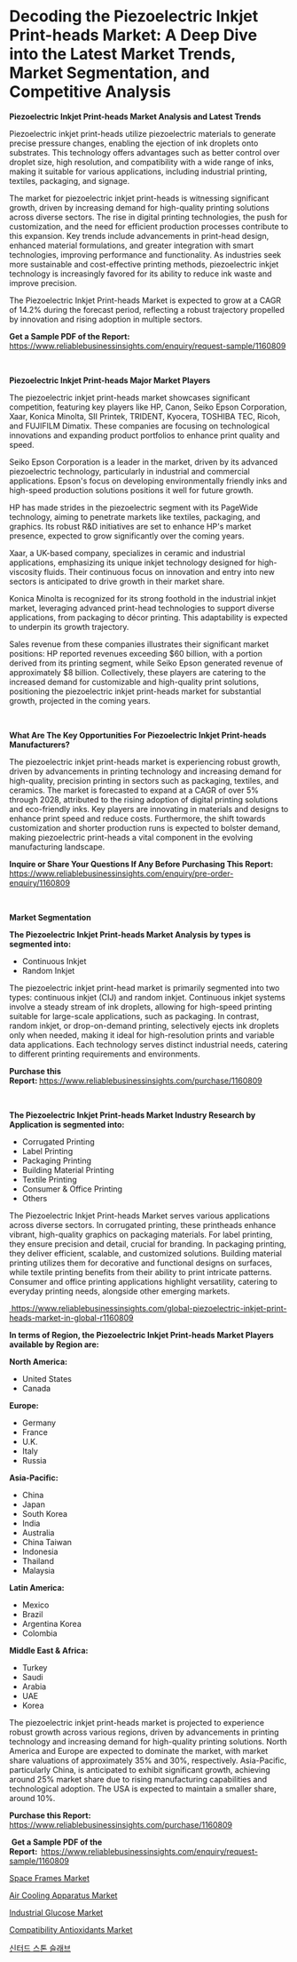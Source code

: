 <p><h1>Decoding the Piezoelectric Inkjet Print-heads Market: A Deep Dive into the Latest Market Trends, Market Segmentation, and Competitive Analysis</h1></p><p><strong>Piezoelectric Inkjet Print-heads Market Analysis and Latest Trends</strong></p>
<p><p>Piezoelectric inkjet print-heads utilize piezoelectric materials to generate precise pressure changes, enabling the ejection of ink droplets onto substrates. This technology offers advantages such as better control over droplet size, high resolution, and compatibility with a wide range of inks, making it suitable for various applications, including industrial printing, textiles, packaging, and signage.</p><p>The market for piezoelectric inkjet print-heads is witnessing significant growth, driven by increasing demand for high-quality printing solutions across diverse sectors. The rise in digital printing technologies, the push for customization, and the need for efficient production processes contribute to this expansion. Key trends include advancements in print-head design, enhanced material formulations, and greater integration with smart technologies, improving performance and functionality. As industries seek more sustainable and cost-effective printing methods, piezoelectric inkjet technology is increasingly favored for its ability to reduce ink waste and improve precision. </p><p>The Piezoelectric Inkjet Print-heads Market is expected to grow at a CAGR of 14.2% during the forecast period, reflecting a robust trajectory propelled by innovation and rising adoption in multiple sectors.</p></p>
<p><strong>Get a Sample PDF of the Report:&nbsp;</strong> <a href="https://www.reliablebusinessinsights.com/enquiry/request-sample/1160809">https://www.reliablebusinessinsights.com/enquiry/request-sample/1160809</a></p>
<p>&nbsp;</p>
<p><strong>Piezoelectric Inkjet Print-heads Major Market Players</strong></p>
<p><p>The piezoelectric inkjet print-heads market showcases significant competition, featuring key players like HP, Canon, Seiko Epson Corporation, Xaar, Konica Minolta, SII Printek, TRIDENT, Kyocera, TOSHIBA TEC, Ricoh, and FUJIFILM Dimatix. These companies are focusing on technological innovations and expanding product portfolios to enhance print quality and speed.</p><p>Seiko Epson Corporation is a leader in the market, driven by its advanced piezoelectric technology, particularly in industrial and commercial applications. Epson's focus on developing environmentally friendly inks and high-speed production solutions positions it well for future growth.</p><p>HP has made strides in the piezoelectric segment with its PageWide technology, aiming to penetrate markets like textiles, packaging, and graphics. Its robust R&D initiatives are set to enhance HP's market presence, expected to grow significantly over the coming years.</p><p>Xaar, a UK-based company, specializes in ceramic and industrial applications, emphasizing its unique inkjet technology designed for high-viscosity fluids. Their continuous focus on innovation and entry into new sectors is anticipated to drive growth in their market share.</p><p>Konica Minolta is recognized for its strong foothold in the industrial inkjet market, leveraging advanced print-head technologies to support diverse applications, from packaging to décor printing. This adaptability is expected to underpin its growth trajectory.</p><p>Sales revenue from these companies illustrates their significant market positions: HP reported revenues exceeding $60 billion, with a portion derived from its printing segment, while Seiko Epson generated revenue of approximately $8 billion. Collectively, these players are catering to the increased demand for customizable and high-quality print solutions, positioning the piezoelectric inkjet print-heads market for substantial growth, projected in the coming years.</p></p>
<p>&nbsp;</p>
<p><strong>What Are The Key Opportunities For Piezoelectric Inkjet Print-heads Manufacturers?</strong></p>
<p><p>The piezoelectric inkjet print-heads market is experiencing robust growth, driven by advancements in printing technology and increasing demand for high-quality, precision printing in sectors such as packaging, textiles, and ceramics. The market is forecasted to expand at a CAGR of over 5% through 2028, attributed to the rising adoption of digital printing solutions and eco-friendly inks. Key players are innovating in materials and designs to enhance print speed and reduce costs. Furthermore, the shift towards customization and shorter production runs is expected to bolster demand, making piezoelectric print-heads a vital component in the evolving manufacturing landscape.</p></p>
<p><strong>Inquire or Share Your Questions If Any Before Purchasing This Report:</strong> <a href="https://www.reliablebusinessinsights.com/enquiry/pre-order-enquiry/1160809">https://www.reliablebusinessinsights.com/enquiry/pre-order-enquiry/1160809</a></p>
<p>&nbsp;</p>
<p><strong>Market Segmentation</strong></p>
<p><strong>The Piezoelectric Inkjet Print-heads Market Analysis by types is segmented into:</strong></p>
<p><ul><li>Continuous Inkjet</li><li>Random Inkjet</li></ul></p>
<p><p>The piezoelectric inkjet print-head market is primarily segmented into two types: continuous inkjet (CIJ) and random inkjet. Continuous inkjet systems involve a steady stream of ink droplets, allowing for high-speed printing suitable for large-scale applications, such as packaging. In contrast, random inkjet, or drop-on-demand printing, selectively ejects ink droplets only when needed, making it ideal for high-resolution prints and variable data applications. Each technology serves distinct industrial needs, catering to different printing requirements and environments.</p></p>
<p><strong>Purchase this Report:&nbsp;</strong><a href="https://www.reliablebusinessinsights.com/purchase/1160809">https://www.reliablebusinessinsights.com/purchase/1160809</a></p>
<p>&nbsp;</p>
<p><strong>The Piezoelectric Inkjet Print-heads Market Industry Research by Application is segmented into:</strong></p>
<p><ul><li>Corrugated Printing</li><li>Label Printing</li><li>Packaging Printing</li><li>Building Material Printing</li><li>Textile Printing</li><li>Consumer & Office Printing</li><li>Others</li></ul></p>
<p><p>The Piezoelectric Inkjet Print-heads Market serves various applications across diverse sectors. In corrugated printing, these printheads enhance vibrant, high-quality graphics on packaging materials. For label printing, they ensure precision and detail, crucial for branding. In packaging printing, they deliver efficient, scalable, and customized solutions. Building material printing utilizes them for decorative and functional designs on surfaces, while textile printing benefits from their ability to print intricate patterns. Consumer and office printing applications highlight versatility, catering to everyday printing needs, alongside other emerging markets.</p></p>
<p><a href="https://www.reliablebusinessinsights.com/global-piezoelectric-inkjet-print-heads-market-in-global-r1160809">&nbsp;https://www.reliablebusinessinsights.com/global-piezoelectric-inkjet-print-heads-market-in-global-r1160809</a></p>
<p><strong>In terms of Region, the Piezoelectric Inkjet Print-heads Market Players available by Region are:</strong></p>
<p>
    <p> <strong> North America: </strong>
        <ul>
            <li>United States</li>
            <li>Canada</li>
        </ul>
        </p> 
    <p> <strong> Europe: </strong>
        <ul>
            <li>Germany</li>
            <li>France</li>
            <li>U.K.</li>
            <li>Italy</li>
            <li>Russia</li>
        </ul>
        </p> 
    <p> <strong> Asia-Pacific: </strong>
        <ul>
            <li>China</li>
            <li>Japan</li>
            <li>South Korea</li>
            <li>India</li>
            <li>Australia</li>
            <li>China Taiwan</li>
            <li>Indonesia</li>
            <li>Thailand</li>
            <li>Malaysia</li>
        </ul>
        </p> 
    <p> <strong> Latin America: </strong>
        <ul>
            <li>Mexico</li>
            <li>Brazil</li>
            <li>Argentina Korea</li>
            <li>Colombia</li>
        </ul>
        </p> 
    <p> <strong> Middle East & Africa: </strong>
        <ul>
            <li>Turkey</li>
            <li>Saudi</li>
            <li>Arabia</li>
            <li>UAE</li>
            <li>Korea</li>
        </ul>
    </p>
    </p>
<p><p>The piezoelectric inkjet print-heads market is projected to experience robust growth across various regions, driven by advancements in printing technology and increasing demand for high-quality printing solutions. North America and Europe are expected to dominate the market, with market share valuations of approximately 35% and 30%, respectively. Asia-Pacific, particularly China, is anticipated to exhibit significant growth, achieving around 25% market share due to rising manufacturing capabilities and technological adoption. The USA is expected to maintain a smaller share, around 10%.</p></p>
<p><strong>Purchase this Report: </strong><a href="https://www.reliablebusinessinsights.com/purchase/1160809">https://www.reliablebusinessinsights.com/purchase/1160809</a></p>
<p>&nbsp;<strong>Get a Sample PDF of the Report:&nbsp;&nbsp;</strong><a href="https://www.reliablebusinessinsights.com/enquiry/request-sample/1160809">https://www.reliablebusinessinsights.com/enquiry/request-sample/1160809</a></p>
<p><strong></strong></p>
<p><p><a href="https://issuu.com/reportprime-2/docs/space-frames-market-size-2030.pptx_514dd84bea3050">Space Frames Market</a></p><p><a href="https://github.com/Annahawkins697/Market-Research-Report-List-1/blob/main/air-cooling-apparatus-market.md">Air Cooling Apparatus Market</a></p><p><a href="https://www.linkedin.com/pulse/what-innovations-market-trends-shaping-industrial-glucose-vadaf?trackingId=xySmPYNYTl2CnGdSt8E2ow%3D%3D">Industrial Glucose Market</a></p><p><a href="https://github.com/WashimHussain441/Market-Research-Report-List-1/blob/main/compatibility-antioxidants-market.md">Compatibility Antioxidants Market</a></p><p><a href="https://medium.com/@ixknzplk81/sintered-stone-slab-market-%EC%9D%98-%EA%B8%80%EB%A1%9C%EB%B2%8C-%EC%8B%9C%EC%9E%A5-%EA%B0%9C%EC%9A%94%EB%8A%94-%EC%A0%84-%EC%84%B8%EA%B3%84-%EB%B0%8F-%EC%A3%BC%EC%9A%94-%EC%8B%9C%EC%9E%A5%EC%9D%98-%EC%82%B0%EC%97%85%EC%97%90-%EC%98%81%ED%96%A5%EC%9D%84-%EB%AF%B8%EC%B9%98%EB%8A%94-%EC%A3%BC%EC%9A%94-%ED%8A%B8%EB%A0%8C%EB%93%9C%EC%97%90-%EB%8C%80%ED%95%9C-%EB%8F%85%ED%8A%B9%ED%95%9C-%EA%B4%80%EC%A0%90%EC%9D%84-%EC%A0%9C%EA%B3%B5%ED%95%A9%EB%8B%88%EB%8B%A4-fabe5e8213eb">신터드 스톤 슬래브</a></p></p>
